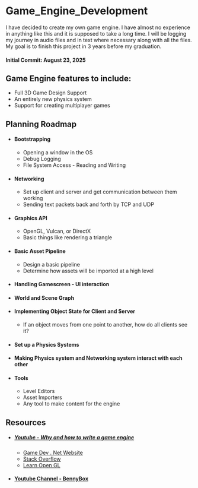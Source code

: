 # Game_Engine_Development
I have decided to create my own game engine. I have almost no experience in anything like this and it is supposed to take a long time. I will be logging my journey in audio files and in text where necessary along with all the files. My goal is to finish this project in 3 years before my graduation.

#### Initial Commit: August 23, 2025


## Game Engine features to include:
  - Full 3D Game Design Support
  - An entirely new physics system
  - Support for creating multiplayer games

## Planning Roadmap
  - #### Bootstrapping
    - Opening a window in the OS
    - Debug Logging
    - File System Access - Reading and Writing
  - #### Networking
    - Set up client and server and get communication between them working
    - Sending text packets back and forth by TCP and UDP
  - #### Graphics API
    - OpenGL, Vulcan, or DirectX
    - Basic things like rendering a triangle
  - #### Basic Asset Pipeline
    - Design a basic pipeline
    - Determine how assets will be imported at a high level
  - #### Handling Gamescreen - UI interaction
  - #### World and Scene Graph
  - #### Implementing Object State for Client and Server
    - If an object moves from one point to another, how do all clients see it?
  - #### Set up a Physics Systems
  - #### Making Physics system and Networking system interact with each other
  - #### Tools
    - Level Editors
    - Asset Importers
    - Any tool to make content for the engine

## Resources
  - ##### [Youtube - Why and how to write a game engine](https://youtu.be/Gf5mMWHWNYc?si=KxZxFDLFkWY7UTZo)
    - [Game Dev . Net Website](https://www.gamedev.net)
    - [Stack Overflow](https://stackoverflow.com/questions)
    - [Learn Open GL](https://learnopengl.com)
  - #### [Youtube Channel - BennyBox](https://www.youtube.com/@thebennybox/videos)

